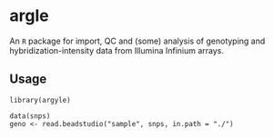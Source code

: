 <!-- README.md is generated from README.Rmd. Please edit that file -->




argle
=====

An `R` package for import, QC and (some) analysis of genotyping and hybridization-intensity data from Illumina Infinium arrays.

Usage
-----

``` {.r}
library(argyle)

data(snps)
geno <- read.beadstudio("sample", snps, in.path = "./")
```
